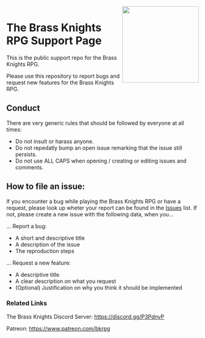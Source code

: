 <img align="right" src="https://i.imgur.com/eE3GJgb.png" height="200" width="200">

# The Brass Knights RPG Support Page
This is the public support repo for the Brass Knights RPG.

Please use this repository to report bugs and request new features for the Brass Knights RPG.

## Conduct
There are very generic rules that should be followed by everyone at all times:
- Do not insult or harass anyone.
- Do not repedatly bump an open issue remarking that the issue still persists.
- Do not use ALL CAPS when opening / creating or editing issues and comments. 

## How to file an issue:
If you encounter a bug while playing the Brass Knights RPG or have a request, please look up wheter your report can be found in the [Issues](https://github.com/Avalon-Entertainment/bkrpg-support/issues) list.
If not, please create a new issue with the following data, when you...

... Report a bug:
  - A short and descriptive title
  - A description of the issue
  - The reproduction steps

... Request a new feature:
  - A descriptive title
  - A clear description on what you request
  - (Optional) Justification on why you think it should be implemented

### Related Links
The Brass Knights Discord Server: https://discord.gg/P3PdnyP

Patreon: https://www.patreon.com/bkrpg
